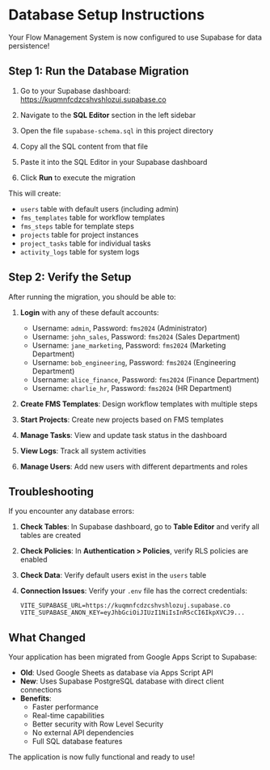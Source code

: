 # Database Setup Instructions

Your Flow Management System is now configured to use Supabase for data persistence!

## Step 1: Run the Database Migration

1. Go to your Supabase dashboard: https://kuqmnfcdzcshvshlozuj.supabase.co

2. Navigate to the **SQL Editor** section in the left sidebar

3. Open the file `supabase-schema.sql` in this project directory

4. Copy all the SQL content from that file

5. Paste it into the SQL Editor in your Supabase dashboard

6. Click **Run** to execute the migration

This will create:
- `users` table with default users (including admin)
- `fms_templates` table for workflow templates
- `fms_steps` table for template steps
- `projects` table for project instances
- `project_tasks` table for individual tasks
- `activity_logs` table for system logs

## Step 2: Verify the Setup

After running the migration, you should be able to:

1. **Login** with any of these default accounts:
   - Username: `admin`, Password: `fms2024` (Administrator)
   - Username: `john_sales`, Password: `fms2024` (Sales Department)
   - Username: `jane_marketing`, Password: `fms2024` (Marketing Department)
   - Username: `bob_engineering`, Password: `fms2024` (Engineering Department)
   - Username: `alice_finance`, Password: `fms2024` (Finance Department)
   - Username: `charlie_hr`, Password: `fms2024` (HR Department)

2. **Create FMS Templates**: Design workflow templates with multiple steps

3. **Start Projects**: Create new projects based on FMS templates

4. **Manage Tasks**: View and update task status in the dashboard

5. **View Logs**: Track all system activities

6. **Manage Users**: Add new users with different departments and roles

## Troubleshooting

If you encounter any database errors:

1. **Check Tables**: In Supabase dashboard, go to **Table Editor** and verify all tables are created

2. **Check Policies**: In **Authentication > Policies**, verify RLS policies are enabled

3. **Check Data**: Verify default users exist in the `users` table

4. **Connection Issues**: Verify your `.env` file has the correct credentials:
   ```
   VITE_SUPABASE_URL=https://kuqmnfcdzcshvshlozuj.supabase.co
   VITE_SUPABASE_ANON_KEY=eyJhbGciOiJIUzI1NiIsInR5cCI6IkpXVCJ9...
   ```

## What Changed

Your application has been migrated from Google Apps Script to Supabase:

- **Old**: Used Google Sheets as database via Apps Script API
- **New**: Uses Supabase PostgreSQL database with direct client connections
- **Benefits**:
  - Faster performance
  - Real-time capabilities
  - Better security with Row Level Security
  - No external API dependencies
  - Full SQL database features

The application is now fully functional and ready to use!
